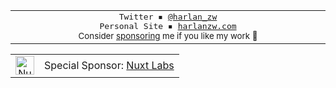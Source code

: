 <table>
<tbody>
<td align="center">
<img width="500" height="0" /><br>
  <samp>Twitter ▪ <a href="https://twitter.com/harlan_zw">@harlan_zw</a></samp><br>
<samp>Personal Site ▪ <a href="https://harlanzw.com">harlanzw.com</a></samp><br>
<sub>Consider  <a href="https://github.com/sponsors/harlan-zw">sponsoring</a> me if you like my work 💖</sub><br>
<img width="750" height="0" />
</td>
</tbody>
</table>


<table cellspacing="0" cellpadding="0" style="border: none" border="0">
<tbody>
<td align="center" border="none">
  <img src="https://nuxtjs.org/design-kit/colored-logo.svg" alt="Nuxt" width="30"> 
</td>
<td align="center">
    Special Sponsor: <a href="https://nuxtlabs.com/">Nuxt Labs</a>
  </td>
</tbody>
</table>
